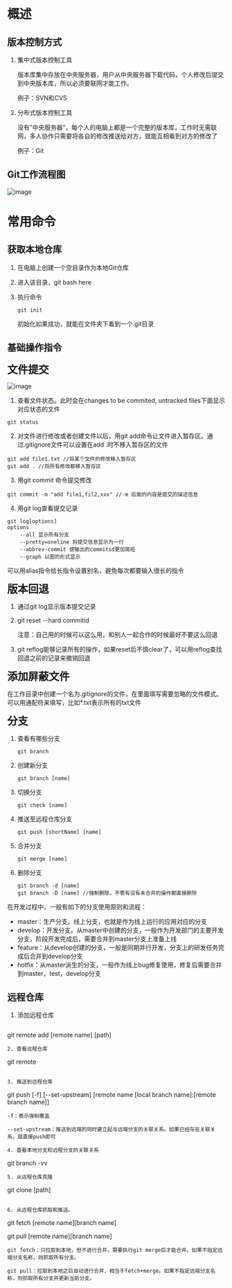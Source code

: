 # 概述

## 版本控制方式

1. 集中式版本控制工具

   版本库集中存放在中央服务器，用户从中央服务器下载代码，个人修改后提交到中央版本库，所以必须要联网才能工作。

   例子：SVN和CVS

2. 分布式版本控制工具

   没有”中央服务器“，每个人的电脑上都是一个完整的版本库，工作时无需联网，多人协作只需要将各自的修改推送给对方，就能互相看到对方的修改了

   例子：Git

## Git工作流程图

![image](image\image-20231117181532442.png)



# 常用命令

## 获取本地仓库

1. 在电脑上创建一个空目录作为本地Git仓库

2. 进入该目录，git bash here

3. 执行命令

   ```
   git init
   ```

   初始化如果成功，就能在文件夹下看到一个.git目录



## 基础操作指令

<font size=5>**文件提交** </font>

![image](image\image-20231117182943591.png)

 

1. 查看文件状态。此时会在changes to be commited, untracked files下面显示对应状态的文件

```git
git status
```

2. 对文件进行修改或者创建文件以后，用git add命令让文件进入暂存区。通过.gitignore文件可以设置在add .时不移入暂存区的文件

```
git add file1.txt //将某个文件的修改移入暂存区
git add . //将所有修改都移入暂存区
```

3. 用git commit 命令提交修改

```
git commit -m "add file1,fil2,xxx" //-m 后面的内容是提交的描述信息
```

4. 用git log查看提交记录

```
git log[options]
options
	--all 显示所有分支
	--pretty=oneline 将提交信息显示为一行
	--abbrev-commit 使输出的commitid更加简短
	--graph 以图的形式显示
```

可以用alias指令给长指令设置别名，避免每次都要输入很长的指令



<font size=5>**版本回退** </font>

1. 通过git log显示版本提交记录

2. git reset --hard commitid

   注意：自己用的时候可以这么用，和别人一起合作的时候最好不要这么回退

3. git reflog能够记录所有的操作，如果reset后不慎clear了，可以用reflog查找回退之前的记录来撤销回退



<font size=5>**添加屏蔽文件** </font>

在工作目录中创建一个名为.gitignore的文件，在里面填写需要忽略的文件模式。可以用通配符来填写，比如*.txt表示所有的txt文件



 

<font size=5>**分支** </font>

1. 查看有哪些分支

   ```
   git branch
   ```

2. 创建新分支

   ```
   git branch [name]
   ```

3. 切换分支

   ```
   git check [name]
   ```

4. 推送至远程仓库分支

   ```
   git push [shortName] [name]
   ```

5. 合并分支

   ```
   git merge [name]
   ```

6. 删除分支

   ```
   git branch -d [name]
   git branch -D [name] //强制删除，不管有没有未合并的操作都直接删除
   ```



在开发过程中，一般有如下的分支使用原则和流程：

+ master：生产分支。线上分支，也就是作为线上运行的应用对应的分支
+ develop：开发分支。从master中创建的分支，一般作为开发部门的主要开发分支，阶段开发完成后，需要合并到master分支上准备上线
+ feature：从develop创建的分支，一般是同期并行开发，分支上的研发任务完成后合并到develop分支
+ hotfix：从master派生的分支，一般作为线上bug修复使用，修复后需要合并到master，test，develop分支



## 远程仓库

1. 添加远程仓库

   ```
git remote add [remote name] [path]
   ```
2. 查看远程仓库

```
git remote
```

3. 推送到远程仓库

   ```
git push [-f] [--set-upstream] [remote name [local branch name]:[remote branch name]]
   ```
   -f：表示强制覆盖

   --set-upstream：推送到远端的同时建立起与远端分支的关联关系。如果已经存在关联关系，就直接push即可

4. 查看本地分支和远程分支的关联关系 

   ```
git branch -vv
   ```
5. 从远程仓库克隆

```
git clone [path]
```

6. 从远程仓库抓取和推送。

   ```
git fetch [remote name][branch name]

git pull [remote name][branch name]
   ```
git fetch：只拉取到本地，但不进行合并，需要执行git merge后才能合并。如果不指定远端分支名称，则抓取所有分支。

git pull：拉取到本地之后自动进行合并，相当于fetch+merge。如果不指定远端分支名称，则抓取所有分支并更新当前分支。



